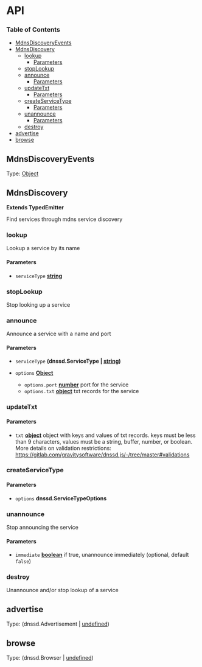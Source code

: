 # API

<!-- Generated by documentation.js. Update this documentation by updating the source code. -->

### Table of Contents

- [MdnsDiscoveryEvents](#mdnsdiscoveryevents)
- [MdnsDiscovery](#mdnsdiscovery)
  - [lookup](#lookup)
    - [Parameters](#parameters)
  - [stopLookup](#stoplookup)
  - [announce](#announce)
    - [Parameters](#parameters-1)
  - [updateTxt](#updatetxt)
    - [Parameters](#parameters-2)
  - [createServiceType](#createservicetype)
    - [Parameters](#parameters-3)
  - [unannounce](#unannounce)
    - [Parameters](#parameters-4)
  - [destroy](#destroy)
- [advertise](#advertise)
- [browse](#browse)

## MdnsDiscoveryEvents

Type: [Object](https://developer.mozilla.org/docs/Web/JavaScript/Reference/Global_Objects/Object)

## MdnsDiscovery

**Extends TypedEmitter**

Find services through mdns service discovery

### lookup

Lookup a service by its name

#### Parameters

- `serviceType` **[string](https://developer.mozilla.org/docs/Web/JavaScript/Reference/Global_Objects/String)**

### stopLookup

Stop looking up a service

### announce

Announce a service with a name and port

#### Parameters

- `serviceType` **(dnssd.ServiceType | [string](https://developer.mozilla.org/docs/Web/JavaScript/Reference/Global_Objects/String))**
- `options` **[Object](https://developer.mozilla.org/docs/Web/JavaScript/Reference/Global_Objects/Object)**

  - `options.port` **[number](https://developer.mozilla.org/docs/Web/JavaScript/Reference/Global_Objects/Number)** port for the service
  - `options.txt` **[object](https://developer.mozilla.org/docs/Web/JavaScript/Reference/Global_Objects/Object)** txt records for the service

### updateTxt

#### Parameters

- `txt` **[object](https://developer.mozilla.org/docs/Web/JavaScript/Reference/Global_Objects/Object)** object with keys and values of txt records. keys must be less than 9 characters, values must be a string, buffer, number, or boolean. More details on validation restrictions: <https://gitlab.com/gravitysoftware/dnssd.js/-/tree/master#validations>

### createServiceType

#### Parameters

- `options` **dnssd.ServiceTypeOptions**

### unannounce

Stop announcing the service

#### Parameters

- `immediate` **[boolean](https://developer.mozilla.org/docs/Web/JavaScript/Reference/Global_Objects/Boolean)** if true, unannounce immediately (optional, default `false`)

### destroy

Unannounce and/or stop lookup of a service

## advertise

Type: (dnssd.Advertisement | [undefined](https://developer.mozilla.org/docs/Web/JavaScript/Reference/Global_Objects/undefined))

## browse

Type: (dnssd.Browser | [undefined](https://developer.mozilla.org/docs/Web/JavaScript/Reference/Global_Objects/undefined))
